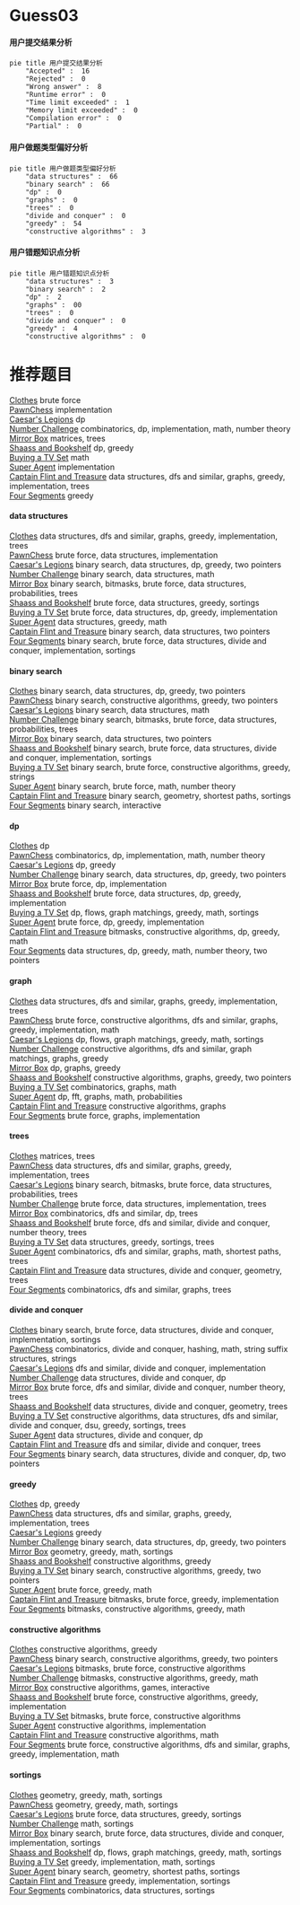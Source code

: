 # Guess03
<!-- tabs:start -->
#### **用户提交结果分析**

```mermaid
pie title 用户提交结果分析
    "Accepted" :  16
    "Rejected" :  0
    "Wrong answer" :  8
    "Runtime error" :  0
    "Time limit exceeded" :  1
    "Memory limit exceeded" :  0
    "Compilation error" :  0
    "Partial" :  0
```
#### **用户做题类型偏好分析**

```mermaid
pie title 用户做题类型偏好分析
    "data structures" :  66
    "binary search" :  66
    "dp" :  0
    "graphs" :  0
    "trees" :  0
    "divide and conquer" :  0
    "greedy" :  54
    "constructive algorithms" :  3
```
#### **用户错题知识点分析**

```mermaid
pie title 用户错题知识点分析
    "data structures" :  3
    "binary search" :  2
    "dp" :  2
    "graphs" :  00
    "trees" :  0
    "divide and conquer" :  0
    "greedy" :  4
    "constructive algorithms" :  0
```
<!-- tabs:end -->
# 推荐题目
[Clothes](http://codeforces.com/problemset/problem/102/A)		brute force		  
[PawnChess](http://codeforces.com/problemset/problem/592/A)		implementation		  
[Caesar's Legions](http://codeforces.com/problemset/problem/118/D)		dp		  
[Number Challenge](http://codeforces.com/problemset/problem/235/E)		combinatorics,
                        dp,
                        implementation,
                        math,
                        number theory		  
[Mirror Box](http://codeforces.com/problemset/problem/578/F)		matrices,
                        trees		  
[Shaass and Bookshelf](http://codeforces.com/problemset/problem/294/B)		dp,
                        greedy		  
[Buying a TV Set](http://codeforces.com/problemset/problem/1041/B)		math		  
[Super Agent](http://codeforces.com/problemset/problem/12/A)		implementation		  
[Captain Flint and Treasure](http://codeforces.com/problemset/problem/1388/D)		data structures,
                        dfs and similar,
                        graphs,
                        greedy,
                        implementation,
                        trees		  
[Four Segments](http://codeforces.com/problemset/problem/1468/E)		greedy		  
<!-- tabs:start -->
#### **data structures**
[Clothes](http://codeforces.com/problemset/problem/1388/D)		data structures,
                        dfs and similar,
                        graphs,
                        greedy,
                        implementation,
                        trees		  
[PawnChess](http://codeforces.com/problemset/problem/1290/A)		brute force,
                        data structures,
                        implementation		  
[Caesar's Legions](http://codeforces.com/problemset/problem/1492/C)		binary search,
                        data structures,
                        dp,
                        greedy,
                        two pointers		  
[Number Challenge](http://codeforces.com/problemset/problem/1490/G)		binary search,
                        data structures,
                        math		  
[Mirror Box](http://codeforces.com/problemset/problem/1479/D)		binary search,
                        bitmasks,
                        brute force,
                        data structures,
                        probabilities,
                        trees		  
[Shaass and Bookshelf](http://codeforces.com/problemset/problem/1497/A)		brute force,
                        data structures,
                        greedy,
                        sortings		  
[Buying a TV Set](http://codeforces.com/problemset/problem/1491/C)		brute force,
                        data structures,
                        dp,
                        greedy,
                        implementation		  
[Super Agent](http://codeforces.com/problemset/problem/1492/B)		data structures,
                        greedy,
                        math		  
[Captain Flint and Treasure](http://codeforces.com/problemset/problem/1436/E)		binary search,
                        data structures,
                        two pointers		  
[Four Segments](http://codeforces.com/problemset/problem/1461/D)		binary search,
                        brute force,
                        data structures,
                        divide and conquer,
                        implementation,
                        sortings		  
#### **binary search**
[Clothes](http://codeforces.com/problemset/problem/1492/C)		binary search,
                        data structures,
                        dp,
                        greedy,
                        two pointers		  
[PawnChess](http://codeforces.com/problemset/problem/1463/D)		binary search,
                        constructive algorithms,
                        greedy,
                        two pointers		  
[Caesar's Legions](http://codeforces.com/problemset/problem/1490/G)		binary search,
                        data structures,
                        math		  
[Number Challenge](http://codeforces.com/problemset/problem/1479/D)		binary search,
                        bitmasks,
                        brute force,
                        data structures,
                        probabilities,
                        trees		  
[Mirror Box](http://codeforces.com/problemset/problem/1436/E)		binary search,
                        data structures,
                        two pointers		  
[Shaass and Bookshelf](http://codeforces.com/problemset/problem/1461/D)		binary search,
                        brute force,
                        data structures,
                        divide and conquer,
                        implementation,
                        sortings		  
[Buying a TV Set](http://codeforces.com/problemset/problem/1493/C)		binary search,
                        brute force,
                        constructive algorithms,
                        greedy,
                        strings		  
[Super Agent](http://codeforces.com/problemset/problem/1487/D)		binary search,
                        brute force,
                        math,
                        number theory		  
[Captain Flint and Treasure](http://codeforces.com/problemset/problem/1486/B)		binary search,
                        geometry,
                        shortest paths,
                        sortings		  
[Four Segments](http://codeforces.com/problemset/problem/1486/C1)		binary search,
                        interactive		  
#### **dp**
[Clothes](http://codeforces.com/problemset/problem/118/D)		dp		  
[PawnChess](http://codeforces.com/problemset/problem/235/E)		combinatorics,
                        dp,
                        implementation,
                        math,
                        number theory		  
[Caesar's Legions](http://codeforces.com/problemset/problem/294/B)		dp,
                        greedy		  
[Number Challenge](http://codeforces.com/problemset/problem/1492/C)		binary search,
                        data structures,
                        dp,
                        greedy,
                        two pointers		  
[Mirror Box](https://codeforces.com/contest/1457/problem/C)		brute force,
                        dp,
                        implementation		  
[Shaass and Bookshelf](http://codeforces.com/problemset/problem/1491/C)		brute force,
                        data structures,
                        dp,
                        greedy,
                        implementation		  
[Buying a TV Set](http://codeforces.com/problemset/problem/1437/C)		dp,
                        flows,
                        graph matchings,
                        greedy,
                        math,
                        sortings		  
[Super Agent](http://codeforces.com/problemset/problem/1499/B)		brute force,
                        dp,
                        greedy,
                        implementation		  
[Captain Flint and Treasure](http://codeforces.com/problemset/problem/1491/D)		bitmasks,
                        constructive algorithms,
                        dp,
                        greedy,
                        math		  
[Four Segments](http://codeforces.com/problemset/problem/1497/E1)		data structures,
                        dp,
                        greedy,
                        math,
                        number theory,
                        two pointers		  
#### **graph**
[Clothes](http://codeforces.com/problemset/problem/1388/D)		data structures,
                        dfs and similar,
                        graphs,
                        greedy,
                        implementation,
                        trees		  
[PawnChess](http://codeforces.com/problemset/problem/1487/C)		brute force,
                        constructive algorithms,
                        dfs and similar,
                        graphs,
                        greedy,
                        implementation,
                        math		  
[Caesar's Legions](http://codeforces.com/problemset/problem/1437/C)		dp,
                        flows,
                        graph matchings,
                        greedy,
                        math,
                        sortings		  
[Number Challenge](http://codeforces.com/problemset/problem/1470/D)		constructive algorithms,
                        dfs and similar,
                        graph matchings,
                        graphs,
                        greedy		  
[Mirror Box](http://codeforces.com/problemset/problem/1476/C)		dp,
                        graphs,
                        greedy		  
[Shaass and Bookshelf](http://codeforces.com/problemset/problem/1304/D)		constructive algorithms,
                        graphs,
                        greedy,
                        two pointers		  
[Buying a TV Set](http://codeforces.com/problemset/problem/1475/C)		combinatorics,
                        graphs,
                        math		  
[Super Agent](http://codeforces.com/problemset/problem/553/E)		dp,
                        fft,
                        graphs,
                        math,
                        probabilities		  
[Captain Flint and Treasure](http://codeforces.com/problemset/problem/1495/C)		constructive algorithms,
                        graphs		  
[Four Segments](http://codeforces.com/problemset/problem/1510/K)		brute force,
                        graphs,
                        implementation		  
#### **trees**
[Clothes](http://codeforces.com/problemset/problem/578/F)		matrices,
                        trees		  
[PawnChess](http://codeforces.com/problemset/problem/1388/D)		data structures,
                        dfs and similar,
                        graphs,
                        greedy,
                        implementation,
                        trees		  
[Caesar's Legions](http://codeforces.com/problemset/problem/1479/D)		binary search,
                        bitmasks,
                        brute force,
                        data structures,
                        probabilities,
                        trees		  
[Number Challenge](http://codeforces.com/problemset/problem/1511/C)		brute force,
                        data structures,
                        implementation,
                        trees		  
[Mirror Box](http://codeforces.com/problemset/problem/1499/F)		combinatorics,
                        dfs and similar,
                        dp,
                        trees		  
[Shaass and Bookshelf](http://codeforces.com/problemset/problem/1491/E)		brute force,
                        dfs and similar,
                        divide and conquer,
                        number theory,
                        trees		  
[Buying a TV Set](http://codeforces.com/problemset/problem/1466/D)		data structures,
                        greedy,
                        sortings,
                        trees		  
[Super Agent](http://codeforces.com/problemset/problem/1495/D)		combinatorics,
                        dfs and similar,
                        graphs,
                        math,
                        shortest paths,
                        trees		  
[Captain Flint and Treasure](http://codeforces.com/problemset/problem/1303/G)		data structures,
                        divide and conquer,
                        geometry,
                        trees		  
[Four Segments](http://codeforces.com/problemset/problem/1454/E)		combinatorics,
                        dfs and similar,
                        graphs,
                        trees		  
#### **divide and conquer**
[Clothes](http://codeforces.com/problemset/problem/1461/D)		binary search,
                        brute force,
                        data structures,
                        divide and conquer,
                        implementation,
                        sortings		  
[PawnChess](http://codeforces.com/problemset/problem/1466/G)		combinatorics,
                        divide and conquer,
                        hashing,
                        math,
                        string suffix structures,
                        strings		  
[Caesar's Legions](http://codeforces.com/problemset/problem/1490/D)		dfs and similar,
                        divide and conquer,
                        implementation		  
[Number Challenge](https://codeforces.com/contest/1483/problem/C)		data structures,
                        divide and conquer,
                        dp		  
[Mirror Box](http://codeforces.com/problemset/problem/1491/E)		brute force,
                        dfs and similar,
                        divide and conquer,
                        number theory,
                        trees		  
[Shaass and Bookshelf](http://codeforces.com/problemset/problem/1303/G)		data structures,
                        divide and conquer,
                        geometry,
                        trees		  
[Buying a TV Set](http://codeforces.com/problemset/problem/1494/D)		constructive algorithms,
                        data structures,
                        dfs and similar,
                        divide and conquer,
                        dsu,
                        greedy,
                        sortings,
                        trees		  
[Super Agent](http://codeforces.com/problemset/problem/1482/E)		data structures,
                        divide and conquer,
                        dp		  
[Captain Flint and Treasure](http://codeforces.com/problemset/problem/566/C)		dfs and similar,
                        divide and conquer,
                        trees		  
[Four Segments](http://codeforces.com/problemset/problem/1428/F)		binary search,
                        data structures,
                        divide and conquer,
                        dp,
                        two pointers		  
#### **greedy**
[Clothes](http://codeforces.com/problemset/problem/294/B)		dp,
                        greedy		  
[PawnChess](http://codeforces.com/problemset/problem/1388/D)		data structures,
                        dfs and similar,
                        graphs,
                        greedy,
                        implementation,
                        trees		  
[Caesar's Legions](http://codeforces.com/problemset/problem/1468/E)		greedy		  
[Number Challenge](http://codeforces.com/problemset/problem/1492/C)		binary search,
                        data structures,
                        dp,
                        greedy,
                        two pointers		  
[Mirror Box](https://codeforces.com/contest/1496/problem/C)		geometry,
                        greedy,
                        math,
                        sortings		  
[Shaass and Bookshelf](http://codeforces.com/problemset/problem/1493/A)		constructive algorithms,
                        greedy		  
[Buying a TV Set](http://codeforces.com/problemset/problem/1463/D)		binary search,
                        constructive algorithms,
                        greedy,
                        two pointers		  
[Super Agent](http://codeforces.com/problemset/problem/1462/C)		brute force,
                        greedy,
                        math		  
[Captain Flint and Treasure](http://codeforces.com/problemset/problem/1494/B)		bitmasks,
                        brute force,
                        greedy,
                        implementation		  
[Four Segments](http://codeforces.com/problemset/problem/1492/D)		bitmasks,
                        constructive algorithms,
                        greedy,
                        math		  
#### **constructive algorithms**
[Clothes](http://codeforces.com/problemset/problem/1493/A)		constructive algorithms,
                        greedy		  
[PawnChess](http://codeforces.com/problemset/problem/1463/D)		binary search,
                        constructive algorithms,
                        greedy,
                        two pointers		  
[Caesar's Legions](https://codeforces.com/contest/1456/problem/B)		bitmasks,
                        brute force,
                        constructive algorithms		  
[Number Challenge](http://codeforces.com/problemset/problem/1492/D)		bitmasks,
                        constructive algorithms,
                        greedy,
                        math		  
[Mirror Box](https://codeforces.com/contest/1504/problem/D)		constructive algorithms,
                        games,
                        interactive		  
[Shaass and Bookshelf](https://codeforces.com/contest/1483/problem/A)		brute force,
                        constructive algorithms,
                        greedy,
                        implementation		  
[Buying a TV Set](https://codeforces.com/contest/1457/problem/D)		bitmasks,
                        brute force,
                        constructive algorithms		  
[Super Agent](http://codeforces.com/problemset/problem/1513/A)		constructive algorithms,
                        implementation		  
[Captain Flint and Treasure](http://codeforces.com/problemset/problem/1473/C)		constructive algorithms,
                        math		  
[Four Segments](http://codeforces.com/problemset/problem/1487/C)		brute force,
                        constructive algorithms,
                        dfs and similar,
                        graphs,
                        greedy,
                        implementation,
                        math		  
#### **sortings**
[Clothes](https://codeforces.com/contest/1496/problem/C)		geometry,
                        greedy,
                        math,
                        sortings		  
[PawnChess](http://codeforces.com/problemset/problem/1495/A)		geometry,
                        greedy,
                        math,
                        sortings		  
[Caesar's Legions](http://codeforces.com/problemset/problem/1497/A)		brute force,
                        data structures,
                        greedy,
                        sortings		  
[Number Challenge](http://codeforces.com/problemset/problem/1427/A)		math,
                        sortings		  
[Mirror Box](http://codeforces.com/problemset/problem/1461/D)		binary search,
                        brute force,
                        data structures,
                        divide and conquer,
                        implementation,
                        sortings		  
[Shaass and Bookshelf](http://codeforces.com/problemset/problem/1437/C)		dp,
                        flows,
                        graph matchings,
                        greedy,
                        math,
                        sortings		  
[Buying a TV Set](http://codeforces.com/problemset/problem/1473/A)		greedy,
                        implementation,
                        math,
                        sortings		  
[Super Agent](http://codeforces.com/problemset/problem/1486/B)		binary search,
                        geometry,
                        shortest paths,
                        sortings		  
[Captain Flint and Treasure](http://codeforces.com/problemset/problem/1480/B)		greedy,
                        implementation,
                        sortings		  
[Four Segments](http://codeforces.com/problemset/problem/1420/D)		combinatorics,
                        data structures,
                        sortings		  
<!-- tabs:end -->
